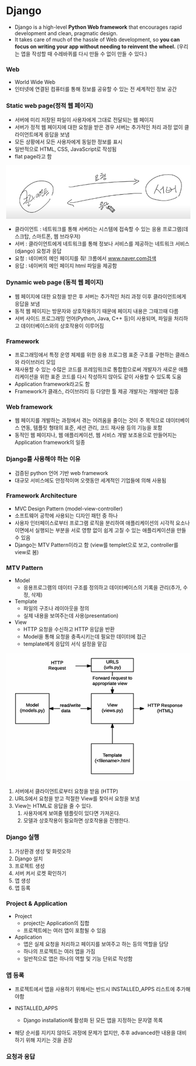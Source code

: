 # Django

- Django is a high-level **Python Web framework** that encourages rapid development and clean, pragmatic design.
- It takes care of much of the hassle of Web development, so **you can focus on writing your app without needing to reinvent the wheel.** (우리는 앱을 작성할 때 수레바퀴를 다시 만들 수 없이 만들 수 있다.)

### Web

- World Wide Web
- 인터넷에 연결된 컴퓨터를 통해 정보를 공유할 수 있는 전 세계적인 정보 공간

### Static web page(정적 웹 페이지)

- 서버에 미리 저장된 파일이 사용자에게 그대로 전달되는 웹 페이지
- 서버가 정적 웹 페이지에 대한 요청을 받은 경우 서버는 추가적인 처리 과정 없이 클라이언트에게 응답을 보냄
- 모든 상황에서 모든 사용자에게 동일한 정보를 표시
- 일반적으로 HTML, CSS, JavaScript로 작성됨
- flat page라고 함 

![img](img/keyword.png)

- 클라이언트 : 네트워크를 통해 서버라는 시스템에 접속할 수 있는 응용 프로그램(데스크탑, 스마트폰, 웹 브라우저)
- 서버 : 클라이언트에게 네트워크를 통해 정보나 서비스를 제공하는 네트워크 서비스(django) 요청과 응답
- 요청 : 네이버의 메인 페이지를 줘! 크롬에서 www.naver.com검색
- 응답 : 네이버의 메인 페이지 html 파일을 제공함 

### Dynamic web page (동적 웹 페이지)

- 웹 페이지에 대한 요청을 받은 후 서버는 추가적인 처리 과정 이후 클라이언트에게 응답을 보냄
- 동적 웹 페이지는 방문자와 상호작용하기 때문에 페이지 내용은 그때끄때 다름
- 서버 사이드 프로그래밍 언어(Python, Java, C++ 등)이 사용되며, 파일을 처리하고 데이터베이스와의 상호작용이 이루어짐

### Framework

- 프로그래밍에서 특정 운영 체제를 위한 응용 프로그램 표준 구조를 구현하는 클래스와 라이브러리 모임
- 재사용할 수 있는 수많은 코드를 프레임워크로 통합함으로써 개발자가 새로운 애플리케이션을 위한 표준 코드를 다시 작성하지 않아도 같이 사용할 수 있도록 도움
- Application framework라고도 함 
- Framework가 클래스, 라이브러리 등 다양한 툴 제공 개발자는 개발에만 집중 



### Web framework

- 웹 페이지를 개발하는 과정에서 겪는 어려움을 줄이는 것이 주 목적으로 데이터베이스 연동, 템플릿 형태의 표준, 세션 관리, 코드 재사용 등의 기능을 포함
- 동적인 웹 페이지나, 웹 애플리케이션, 웹 서비스 개발 보조용으로 만들어지는 Application framework의 일종



### Django를 사용해야 하는 이유

- 검증된 python 언어 기반 web framework
- 대규모 서비스에도 안정적이며 오랫동안 세계적인 기업들에 의해 사용됨 



### Framework Architecture

- MVC Design Pattern (model-view-controller)
- 소프트웨어 공학에 사용되는 디자인 패턴 중 하나
- 사용자 인터페이스로부터 프로그램 로직을 분리하여 애플리케이션의 시각적 요소나 이면에서 실행되는 부분을 서로 영향 없이 쉽게 고칠 수 있는 애플리케이션을 만들 수 있음
- Django는 MTV Pattern이라고 함 (view를 templet으로 보고, controller를 view로 봄)



### MTV Pattern

- Model
  - 응용프로그램의 데이터 구조를 정의하고 데이터베이스의 기록을 관리(추가, 수정, 삭제)
- Template
  - 파일의 구조나 레이아웃을 정의
  - 실제 내용을 보여주는데 사용(presentation)
- View
  - HTTP 요청을 수신하고 HTTP 응답을 반환
  - Model을 통해 요청을 충족시키는데 필요한 데이터에 접근
  - template에게 응답의 서식 설정을 맡김 

![img](img/mtv.png)

1. 서버에서 클라이언트로부터 요청을 받음 (HTTP)
2. URLS에서 요청을 받고 적절한 View를 찾아서 요청을 보냄
3. View는 HTML로 응답을 줄 수 있다.
   1. 사용자에게 보여줄 템플릿이 있다면 가져온다.
   2. 모델과 상호작용이 필요하면 상호작용을 진행한다.

### Django 실행

1. 가상환경 생성 및 화럿오하
2. Django 설치
3. 프로젝트 생성
4. 서버 켜서 로켓 확인하기
5. 앱 생성
6. 앱 등록



### Project & Application

- Project
  - project는 Application의 집합
  - 프로젝트에는 여러 앱이 포함될 수 있음
- Application
  - 앱은 실제 요청을 처리하고 페이지를 보여주고 하는 등의 역할을 담당
  - 하나의 프로젝트는 여러 앱을 가짐
  - 일반적으로 앱은 하나의 역할 및 기능 단위로 작성함 

### 앱 등록

- 프로젝트에서 앱을 사용하기 위해서는 반드시 INSTALLED_APPS 리스트에 추가해야함
- INSTALLED_APPS
  - Django installation에 활성화 된 모든 앱을 지정하는 문자열 목록

- 해당 순서를 지키지 않아도 과정에 문제가 없지만, 추후 advanced한 내용을 대비하기 위해 지키는 것을 권장



### 요청과 응답

